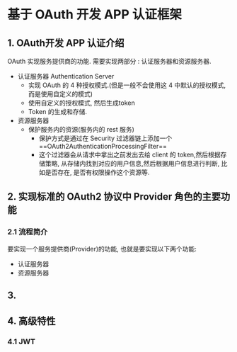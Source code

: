# 基于 OAuth 开发 APP 认证框架

## 1. OAuth开发 APP 认证介绍

OAuth 实现服务提供商的功能. 需要实现两部分 : 认证服务器和资源服务器.

- 认证服务器 Authentication Server
  - 实现 OAuth 的 4 种授权模式.(但是一般不会使用这 4 中默认的授权模式, 而是使用自定义的模式)
  - 使用自定义的授权模式, 然后生成token
  - Token 的生成和存储.
- 资源服务器
  - 保护服务内的资源(服务内的 rest 服务)
    - 保护方式是通过在 Security 过滤器链上添加一个 ==OAuth2AuthenticationProcessingFilter==
    - 这个过滤器会从请求中拿出之前发出去给 client 的 token,然后根据存储策略, 从存储内找到对应的用户信息,然后根据用户信息进行判断, 比如是否存在, 是否有权限操作这个资源等.



## 2. 实现标准的 OAuth2 协议中 Provider 角色的主要功能

### 2.1 流程简介

要实现一个服务提供商(Provider)的功能, 也就是要实现以下两个功能:

- 认证服务器
- 资源服务器

## 3. 





## 4. 高级特性

### 4.1 JWT